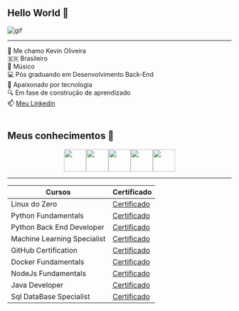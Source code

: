 <!-- Cabeçalho -->
## Hello World 👋

<p align = "center"> 

![gif](https://media1.tenor.com/m/bCfpwMjfAi0AAAAC/cat-typing.gif)  

</p>


-----------
👦 Me chamo Kevin Oliveira <br>
🇧🇷 Brasileiro <br>
🎹 Músico <br>
💻 Pós graduando em Desenvolvimento Back-End <br>
🐧 Apaixonado por tecnologia <br>
🔍 Em fase de construção de aprendizado <br>
 📫 [Meu Linkedin]() <br><br>

## Meus conhecimentos 💾
<p align = "center">
<img src="https://icongr.am/devicon/python-original.svg?size=132&color=c74343" width ="50px"><img src="https://icongr.am/devicon/nodejs-original.svg?size=128&color=currentColor" width ="50px"><img src="https://icongr.am/devicon/java-original.svg?size=132&color=c74343" width = "50px"><img src="https://icongr.am/devicon/docker-original.svg?size=132&color=1a1919" width = "50px"><img src="https://icongr.am/devicon/linux-original.svg?size=132&color=1a1919" width = "50px"> 
</p>


-----
|Cursos | Certificado|
|------|---------|
|Linux do Zero | [Certificado](https://hermes.dio.me/certificates/BWQD4LNC.pdf) |
|Python Fundamentals | [Certificado]() |
|Python Back End Developer | [Certificado]() |
|Machine Learning Specialist | [Certificado]() |
|GitHub Certification | [Certificado](https://hermes.dio.me/certificates/DHT2IECQ.pdf) |
|Docker Fundamentals | [Certificado]() |
|NodeJs Fundamentals | [Certificado]() |
|Java Developer | [Certificado]() |
|Sql DataBase Specialist | [Certificado]() |


<!--
**keviinoliveira/keviinoliveira** is a ✨ _special_ ✨ repository because its `README.md` (this file) appears on your GitHub profile.

Here are some ideas to get you started:

- 🔭 I’m currently working on ...
- 🌱 I’m currently learning ...
- 👯 I’m looking to collaborate on ...
- 🤔 I’m looking for help with ...
- 💬 Ask me about ...
- 📫 How to reach me: ...
- 😄 Pronouns: ...
- ⚡ Fun fact: ...
-->
